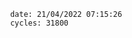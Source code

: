 

                date: 21/04/2022 07:15:26
                cycles: 31800

                         